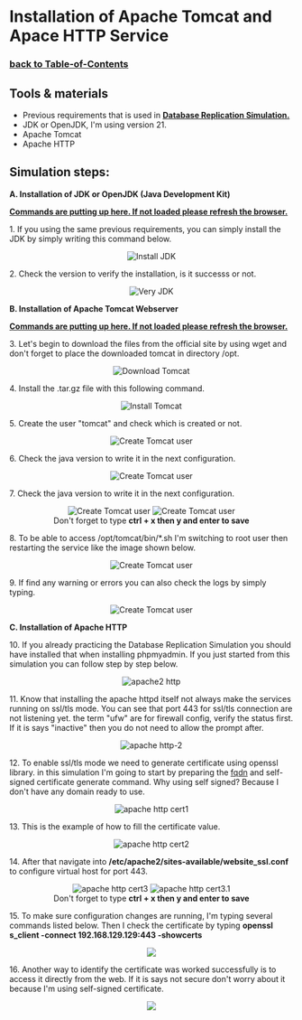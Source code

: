 # Installation of Apache Tomcat and Apace HTTP Service
### [**back to Table-of-Contents**](./Table-of-Contents.md)

## Tools & materials
- Previous requirements that is used in [**Database Replication Simulation.**](/Database-Replication-Simulation/readme.md)
- JDK or OpenJDK, I'm using version 21.
- Apache Tomcat
- Apache HTTP

## Simulation steps:
<b>A. Installation of JDK or OpenJDK (Java Development Kit) </b>

<a href="https://github.com/setiyadi-ben/Linux-Engineer-Applied-Practice/blob/main/Java-Webapps-Simulation/terminal-command.md#01"><b>Commands are putting up here. If not loaded please refresh the browser.</b></a>

<left>
1. If you using the same previous requirements, you can simply install the JDK by simply writing this command below.
<center>

![Install JDK](/image-files/jdk-install-1.png)
</center>
<left>

<left>
2. Check the version to verify the installation, is it successs or not.
<center>

![Very JDK](/image-files/jdk-install-2.png)
</center>
</left>

<b>B. Installation of Apache Tomcat Webserver </b>

<a href="https://github.com/setiyadi-ben/Linux-Engineer-Applied-Practice/blob/main/Java-Webapps-Simulation/terminal-command.md#02"><b>Commands are putting up here. If not loaded please refresh the browser.</b></a>

<left>
3. Let's begin to download the files from the official site by using wget and don't forget to place the downloaded tomcat in directory /opt.
<center>

![Download Tomcat](/image-files/apache-install-1.png)
</center>
</left>

<left>
4. Install the .tar.gz file with this following command.
<center>

![Install Tomcat](/image-files/apache-install-2.png)
</center>
</left>

<left>
5. Create the user "tomcat" and check which is created or not.
<center>

![Create Tomcat user](/image-files/apache-install-3.png)
</center>
</left>

<left>
6. Check the java version to write it in the next configuration.
<center>

![Create Tomcat user](/image-files/apache-install-4.png)
</center>
</left>

<left>
7. Check the java version to write it in the next configuration.
<center>

![Create Tomcat user](/image-files/apache-install-5.png)
![Create Tomcat user](/image-files/apache-install-6.png)
<br>Don't forget to type <b>ctrl + x then y and enter to save</b></br>
</center>
</left>

<left>
8. To be able to access /opt/tomcat/bin/*.sh I'm switching to root user then restarting the service like the image shown below.
<center>

![Create Tomcat user](/image-files/apache-install-7.png)
</center>
</left>

<left>
9. If find any warning or errors you can also check the logs by simply typing.
<center>

![Create Tomcat user](/image-files/apache-debug.png)
</center>
</left>

<b>C. Installation of Apache HTTP </b>

<left>
10. If you already practicing the Database Replication Simulation you should have installed that when installing phpmyadmin. If you just started from this simulation you can follow step by step below.
<center>

![apache2 http](/image-files/install-apache2-1.png)
</center></left>

<left>
11. Know that installing the apache httpd itself not always make the services running on ssl/tls mode. You can see that port 443 for ssl/tls connection are not listening yet. the term "ufw" are for firewall config, verify the status first. If it is says "inactive" then you do not need to allow the prompt after.
<center>

![apache http-2](/image-files/install-apache2-2.png)
</center></left>

<left>
12. To enable ssl/tls mode we need to generate certificate using openssl library. in this simulation I'm going to start by preparing the <a href="https://www.hostinger.com/tutorials/fqdn" >fqdn</a> and self-signed certificate generate command. Why using self signed? Because I don't have any domain ready to use. 
<center>

![apache http cert1](/image-files/install-apache2-cert-1.png)
</center></left>

<left>
13. This is the example of how to fill the certificate value.
<center>

![apache http cert2](/image-files/install-apache2-cert-2.png)
</center></left>

<left>
14. After that navigate into <b>/etc/apache2/sites-available/website_ssl.conf</b> to configure virtual host for port 443.
<center>

![apache http cert3](/image-files/install-apache2-cert-3.png)
![apache http cert3.1](/image-files/install-apache2-cert-3.1.png)
<br>Don't forget to type <b>ctrl + x then y and enter to save</b></br>
</center></left>

<left>
15. To make sure configuration changes are running, I'm typing several commands listed below. Then I check the certificate by typing <b>openssl s_client -connect 192.168.129.129:443 -showcerts</b>
<center>

![](/image-files/install-apache2-cert-4.png)
</center></left>

<left>
16. Another way to identify the certificate was worked successfully is to access it directly from the web. If it is says not secure don't worry about it because I'm using self-signed certificate.
<center>

![](/image-files/install-apache2-cert-5.png)
</center></left>


<left>

<center>

![]()
</center></left>